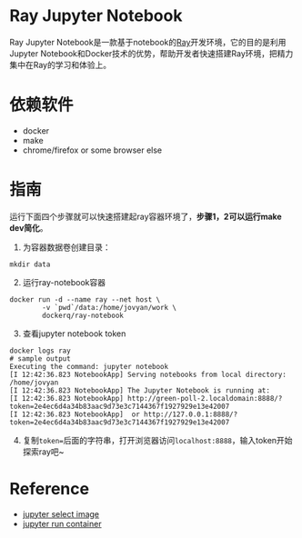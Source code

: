 # Ray Jupyter Notebook
Ray Jupyter Notebook是一款基于notebook的[Ray](https://ray.io)开发环境，它的目的是利用Jupyter Notebook和Docker技术的优势，帮助开发者快速搭建Ray环境，把精力集中在Ray的学习和体验上。

# 依赖软件
- docker
- make
- chrome/firefox or some browser else

# 指南
运行下面四个步骤就可以快速搭建起ray容器环境了，**步骤1，2可以运行make dev简化**。

1. 为容器数据卷创建目录：
```shell
mkdir data
```
2. 运行ray-notebook容器
```shell
docker run -d --name ray --net host \
		-v `pwd`/data:/home/jovyan/work \
		dockerq/ray-notebook
```
3. 查看jupyter notebook token
```shell
docker logs ray
# sample output
Executing the command: jupyter notebook
[I 12:42:36.823 NotebookApp] Serving notebooks from local directory: /home/jovyan
[I 12:42:36.823 NotebookApp] The Jupyter Notebook is running at:
[I 12:42:36.823 NotebookApp] http://green-poll-2.localdomain:8888/?token=2e4ec6d4a34b83aac9d73e3c7144367f1927929e13e42007
[I 12:42:36.823 NotebookApp]  or http://127.0.0.1:8888/?token=2e4ec6d4a34b83aac9d73e3c7144367f1927929e13e42007
```
4. 复制`token=`后面的字符串，打开浏览器访问`localhost:8888`，输入token开始探索ray吧~

# Reference
- [jupyter select image](https://jupyter-docker-stacks.readthedocs.io/en/latest/using/selecting.html)
- [jupyter run container](https://jupyter-docker-stacks.readthedocs.io/en/latest/using/running.html)